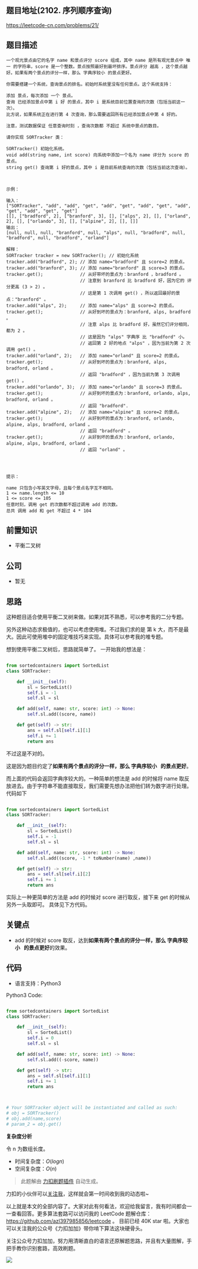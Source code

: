 ## 题目地址(2102. 序列顺序查询)

https://leetcode-cn.com/problems/21/

## 题目描述

```
一个观光景点由它的名字 name 和景点评分 score 组成，其中 name 是所有观光景点中 唯一 的字符串，score 是一个整数。景点按照最好到最坏排序。景点评分 越高 ，这个景点越好。如果有两个景点的评分一样，那么 字典序较小 的景点更好。

你需要搭建一个系统，查询景点的排名。初始时系统里没有任何景点。这个系统支持：

添加 景点，每次添加 一个 景点。
查询 已经添加景点中第 i 好 的景点，其中 i 是系统目前位置查询的次数（包括当前这一次）。
比方说，如果系统正在进行第 4 次查询，那么需要返回所有已经添加景点中第 4 好的。

注意，测试数据保证 任意查询时刻 ，查询次数都 不超过 系统中景点的数目。

请你实现 SORTracker 类：

SORTracker() 初始化系统。
void add(string name, int score) 向系统中添加一个名为 name 评分为 score 的景点。
string get() 查询第 i 好的景点，其中 i 是目前系统查询的次数（包括当前这次查询）。

 

示例：

输入：
["SORTracker", "add", "add", "get", "add", "get", "add", "get", "add", "get", "add", "get", "get"]
[[], ["bradford", 2], ["branford", 3], [], ["alps", 2], [], ["orland", 2], [], ["orlando", 3], [], ["alpine", 2], [], []]
输出：
[null, null, null, "branford", null, "alps", null, "bradford", null, "bradford", null, "bradford", "orland"]

解释：
SORTracker tracker = new SORTracker(); // 初始化系统
tracker.add("bradford", 2); // 添加 name="bradford" 且 score=2 的景点。
tracker.add("branford", 3); // 添加 name="branford" 且 score=3 的景点。
tracker.get();              // 从好带坏的景点为：branford ，bradford 。
                            // 注意到 branford 比 bradford 好，因为它的 评分更高 (3 > 2) 。
                            // 这是第 1 次调用 get() ，所以返回最好的景点："branford" 。
tracker.add("alps", 2);     // 添加 name="alps" 且 score=2 的景点。
tracker.get();              // 从好到坏的景点为：branford, alps, bradford 。
                            // 注意 alps 比 bradford 好，虽然它们评分相同，都为 2 。
                            // 这是因为 "alps" 字典序 比 "bradford" 小。
                            // 返回第 2 好的地点 "alps" ，因为当前为第 2 次调用 get() 。
tracker.add("orland", 2);   // 添加 name="orland" 且 score=2 的景点。
tracker.get();              // 从好到坏的景点为：branford, alps, bradford, orland 。
                            // 返回 "bradford" ，因为当前为第 3 次调用 get() 。
tracker.add("orlando", 3);  // 添加 name="orlando" 且 score=3 的景点。
tracker.get();              // 从好到坏的景点为：branford, orlando, alps, bradford, orland 。
                            // 返回 "bradford".
tracker.add("alpine", 2);   // 添加 name="alpine" 且 score=2 的景点。
tracker.get();              // 从好到坏的景点为：branford, orlando, alpine, alps, bradford, orland 。
                            // 返回 "bradford" 。
tracker.get();              // 从好到坏的景点为：branford, orlando, alpine, alps, bradford, orland 。
                            // 返回 "orland" 。


 

提示：

name 只包含小写英文字母，且每个景点名字互不相同。
1 <= name.length <= 10
1 <= score <= 105
任意时刻，调用 get 的次数都不超过调用 add 的次数。
总共 调用 add 和 get 不超过 4 * 104 
```

## 前置知识

- 平衡二叉树

## 公司

- 暂无

## 思路

这种题目适合使用平衡二叉树来做。如果对其不熟悉，可以参考我的二分专题。

另外这种动态求极值的，也可以考虑使用堆。不过我们求的是 第 k 大，而不是最大。因此可使用堆中的固定堆技巧来实现。具体可以参考我的堆专题。

想到使用平衡二叉树后，思路就简单了。 一开始我的想法是：

```py

from sortedcontainers import SortedList
class SORTracker:

    def __init__(self):
        sl = SortedList()
        self.i = -1
        self.sl = sl

    def add(self, name: str, score: int) -> None:
        self.sl.add((score, name))

    def get(self) -> str:
        ans = self.sl[self.i][1]
        self.i += 1
        return ans
```

不过这是不对的。

这是因为题目约定了**如果有两个景点的评分一样，那么 字典序较小   的景点更好**。

而上面的代码会返回字典序较大的。一种简单的想法是 add 的时候将 name 取反放进去。由于字符串不能直接取反，我们需要先想办法把他们转为数字进行处理。代码如下

```py

from sortedcontainers import SortedList
class SORTracker:

    def __init__(self):
        sl = SortedList()
        self.i = -1
        self.sl = sl

    def add(self, name: str, score: int) -> None:
        self.sl.add((score, -1 * toNumber(name) ,name))

    def get(self) -> str:
        ans = self.sl[self.i][2]
        self.i += 1
        return ans
```

实际上一种更简单的方法是 add 的时候对 score 进行取反，接下来 get 的时候从另外一头取即可。 具体见下方代码。

## 关键点

- add 的时候对 score 取反，达到**如果有两个景点的评分一样，那么 字典序较小   的景点更好**的效果。

## 代码

- 语言支持：Python3

Python3 Code:

```python

from sortedcontainers import SortedList
class SORTracker:

    def __init__(self):
        sl = SortedList()
        self.i = 0
        self.sl = sl

    def add(self, name: str, score: int) -> None:
        self.sl.add((-score, name))

    def get(self) -> str:
        ans = self.sl[self.i][1]
        self.i += 1
        return ans



# Your SORTracker object will be instantiated and called as such:
# obj = SORTracker()
# obj.add(name,score)
# param_2 = obj.get()

```

**复杂度分析**

令 n 为数组长度。

- 时间复杂度：$O(logn)$
- 空间复杂度：$O(n)$

> 此题解由 [力扣刷题插件](https://leetcode-pp.github.io/leetcode-cheat/?tab=solution-template) 自动生成。

力扣的小伙伴可以[关注我](https://leetcode-cn.com/u/fe-lucifer/)，这样就会第一时间收到我的动态啦~

以上就是本文的全部内容了。大家对此有何看法，欢迎给我留言，我有时间都会一一查看回答。更多算法套路可以访问我的 LeetCode 题解仓库：https://github.com/azl397985856/leetcode 。 目前已经 40K star 啦。大家也可以关注我的公众号《力扣加加》带你啃下算法这块硬骨头。

关注公众号力扣加加，努力用清晰直白的语言还原解题思路，并且有大量图解，手把手教你识别套路，高效刷题。

![](https://p.ipic.vip/uv3eyd.jpg)
